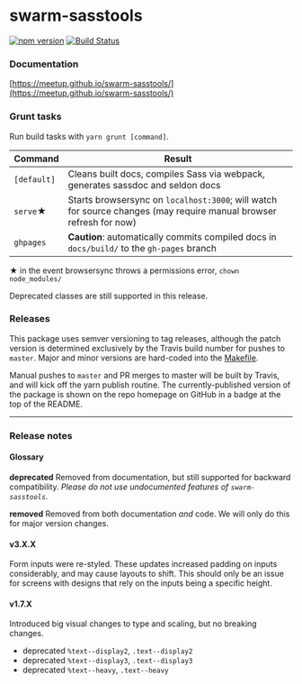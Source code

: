 swarm-sasstools
===============
[![npm version](https://badge.fury.io/js/swarm-sasstools.svg)](https://badge.fury.io/js/swarm-sasstools)
[![Build Status](https://travis-ci.org/meetup/swarm-sasstools.svg?branch=master)](https://travis-ci.org/meetup/swarm-sasstools)

### Documentation
[https://meetup.github.io/swarm-sasstools/](https://meetup.github.io/swarm-sasstools/)

### Grunt tasks

Run build tasks with `yarn grunt [command]`.

Command              | Result
-------------------- | -----------------------------
`[default]`          | Cleans built docs, compiles Sass via webpack, generates sassdoc and seldon docs
`serve`&#9733;       | Starts browsersync on `localhost:3000`; will watch for source changes (may require manual browser refresh for now)
`ghpages`            | __Caution__: automatically commits compiled docs in `docs/build/` to the `gh-pages` branch

&#9733; in the event browsersync throws a permissions error, `chown` `node_modules/`


Deprecated classes are still supported in this release.

### Releases
This package uses semver versioning to tag releases, although the patch version
is determined exclusively by the Travis build number for pushes to `master`.
Major and minor versions are hard-coded into the [Makefile](Makefile#L2).

Manual pushes to `master` and PR merges to master will be built by Travis, and
will kick off the yarn publish routine. The currently-published version of the
package is shown on the repo homepage on GitHub in a badge at the top of the
README.

----------

### Release notes

#### Glossary
**deprecated**
Removed from documentation, but still supported for backward compatibility.
_Please do not use undocumented features of `swarm-sasstools`._

**removed**
Removed from both documentation _and_ code. We will only do this for major
version changes.

#### v3.X.X
Form inputs were re-styled. These updates increased padding on inputs considerably, and may cause layouts to shift. This should only be an issue for screens with designs that rely on the inputs being a specific height.

#### v1.7.X
Introduced big visual changes to type and scaling, but no breaking changes.
- deprecated `%text--display2`, `.text--display2`
- deprecated `%text--display3`, `.text--display3`
- deprecated `%text--heavy`, `.text--heavy`
